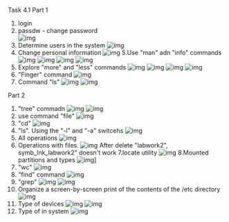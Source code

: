 Task 4.1
Part 1
1.	login
2.	passdw - change password	
![img](img/2.png)
3.  Determine users in the system
![img](img/3.png)
4. 	Change personal information
![img](img/4.png)
5.Use "man" adn "info" commands
![img](img/5.1.png)
![img](img/5.2.png)
![img](img/5.3.png)
![img](img/5.4.png)
6. Explore "more" and "less" commands
![img](img/6.1.png)
![img](img/6.2.png)
![img](img/6.3.png)
![img](img/6.4.png)
7. "Finger" command
![img](img/7.png)
8. Command "ls"
![img](img/8.1.png)
![img](img/8.2.png)

Part 2
1. "tree" commadn
![img](img/P2.1.png)
![img](img/P2.1.1.png)
2. use command "file"
![img](img/P2.2.png)
3. "cd"
![img](img/P2.3.png)
4. "ls". Using the "-l" and "-a" switcehs
![img](img/P2.4.png)
5. All operations
![img](img/P2.5.1.png)
6. Operations with files.
![img](img/P2.6.png)
After delete "labwork2", symb_lnk_labwork2" doesn't work
7.locate utility
![img](img/P2.7.png)
8.Mounted partitions and types
![img](img/P2.8.png)]
9. "wc"
![img](img/P2.9.png)
10. "find" command 
![img](img/P2.10.png)
11. "grep"
![img](img/P2.11.png)
![img](img/P2.11.1.png)
12. Organize a screen-by-screen print of the contents of the /etc directory
![img](img/P2.12.png) 
13. Type of devices
![img](img/P2.13.png)
![img](img/P2.13.1.png)
14. Type of in system
![img](img/P2.14.png)
